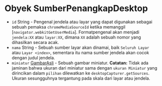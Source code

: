 # Obyek SumberPenangkapDesktop

* `id` String - Pengenal jendela atau layar yang dapat digunakan sebagai sebuah pemaksa `chromeMediaSourceId` ketika memanggil [`navigator.webkitGetUserMedia`]. Formatpengenal akan menjadi `jendela:XX` atau `layar:XX`, dimana `XX` adalah sebuah nomor yang dihasilkan secara acak.
* `nama` String - Sebuah sumber layar akan dinamai, baik `Seluruh Layar` atau `Layar <index>`, sementara itu nama sumber jendela akan cocok dengan judul jendela.
* `miniatur` [GambarAsli](../native-image.md) - Sebuah gambar miniatur. **Catatan:** Tidak ada jaminan bahwa ukuran dari miniatur sama dengan `ukuran Miniatur` yang dirincikan dalam `pilihan` dilewatkan ke `desktopCapturer.getSources`. Ukuran sesungguhnya tergantung pada skala dari layar atau jendela.